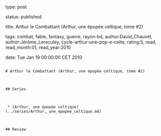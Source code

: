 type: post
status: published
title: Arthur le Combattant (Arthur, une épopée celtique, tome #2)
tags:  combat,  fable,  fantasy,  guerre,  rayon-bd, author:David_Chauvel, author:Jérôme_Lereculey, cycle-arthur-une-pop-e-celte, rating:5, read, read_month:01, read_year:2010
date: Tue Jan 19 00:00:00 CET 2010
~~~~~~
# Arthur le Combattant (Arthur, une épopée celtique, tome #2)

## Series

 * [Arthur, une épopée celtique](../series/Arthur,_une_epopee_celtique.md)

## Review

